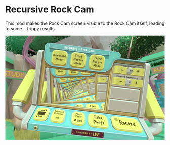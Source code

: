 # Recursive Rock Cam

This mod makes the Rock Cam screen visible to the Rock Cam itself, leading to some... trippy results.

![Gear market button](img/spiral.png)